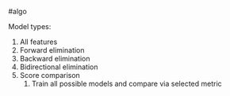 #algo 

Model types:

1. All features
2. Forward elimination
3. Backward elimination
4. Bidirectional elimination 
5. Score comparison
	1. Train all possible models and compare via selected metric